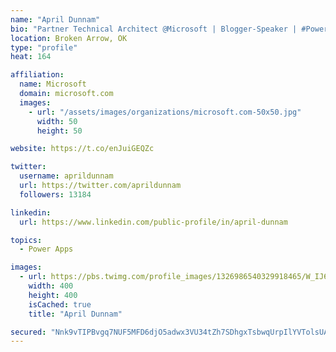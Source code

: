 ```yaml
---
name: "April Dunnam"
bio: "Partner Technical Architect @Microsoft | Blogger-Speaker | #PowerApps, #PowerAutomate, #Office365, #SharePoint | #WIT | #Karaoke Queen"
location: Broken Arrow, OK
type: "profile"
heat: 164

affiliation:
  name: Microsoft
  domain: microsoft.com
  images:
    - url: "/assets/images/organizations/microsoft.com-50x50.jpg"
      width: 50
      height: 50

website: https://t.co/enJuiGEQZc

twitter:
  username: aprildunnam
  url: https://twitter.com/aprildunnam
  followers: 13184

linkedin:
  url: https://www.linkedin.com/public-profile/in/april-dunnam

topics:
  - Power Apps

images:
  - url: https://pbs.twimg.com/profile_images/1326986540329918465/W_IJ6Ih2_400x400.jpg
    width: 400
    height: 400
    isCached: true
    title: "April Dunnam"

secured: "Nnk9vTIPBvgq7NUF5MFD6djO5adwx3VU34tZh7SDhgxTsbwqUrpIlYVTolsUAgq25/1zPwz6e5qA3Y0D2sAFbya2VrADtI5C2kUyUIAQWlcq8n5RD8tR9CfHRDBB6upuQk4hIzwWxbhY4gvIGS5HCW9tjpdFBgrLdinIO6FP42nqV8Tz/QZhlHji6siAEJPFU6DJCr6zU0pNS/p67XC+IBhH46/DiNpNl5RfsYaVsWEPcA9dlkiTrP+C9+iy397GTzFS2l9HCumoI9+IlP4cyp3m6XFbVgxydxsL5oVWhPrwTaLpo4IAYRRiSREQiNM9Uc52nTPZcDev6NB0lWdn4bO9EEIdso0pz79oMgSBjID9p6mXR9oxBz5/lPcII7+Q+Rc/8noqdCHH/Rr2IJRv6Jvs6U9trhiQlvJ/+88eNw0=;GWUZRmZuRE1Utf4ZlMdpdg=="
---
```


